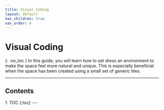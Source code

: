 ```yaml
---
title: Visual Coding
layout: default
has_children: true
nav_order: 4
---
```


# Visual Coding
{: .no_toc }
In this guide, you will learn how to set dress an environment to make the space feel more natural and unique. This is especially beneficial when the space has been created using a small set of generic tiles.

---
<h2 class="text-delta">Contents</h2>
1. TOC
{:toc}
---


